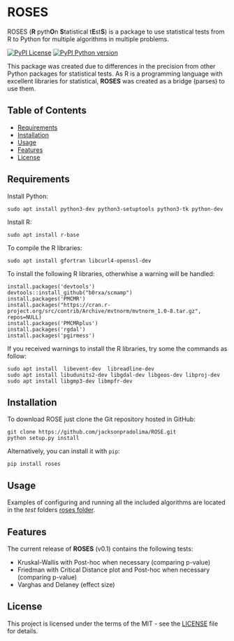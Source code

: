 # ROSES 
ROSES (**R** pyth**O**n **S**tatistical t**E**st**S**) is a package to use statistical tests from R to Python for multiple algorithms in multiple problems.

[![PyPI License](https://img.shields.io/pypi/l/jMetalPy.svg?style=flat-square)]()
[![PyPI Python version](https://img.shields.io/pypi/pyversions/jMetalPy.svg?style=flat-square)]()

This package was created due to differences in the precision from other Python packages for statistical tests. As R is a programming language with excellent libraries for statistical, **ROSES** was created as a bridge (parses) to use them.  

## Table of Contents
- [Requirements](#requirements)
- [Installation](#installation)
- [Usage](#usage)
- [Features](#features)
- [License](#license)

## Requirements

Install Python:

```console
sudo apt install python3-dev python3-setuptools python3-tk python-dev
```

Install R:
```console 
sudo apt install r-base
```

To compile the R libraries:
```console 
sudo apt install gfortran libcurl4-openssl-dev
```

To install the following R libraries, otherwhise a warning will be handled:
```console
install.packages('devtools')
devtools::install_github("b0rxa/scmamp")
install.packages('PMCMR')
install.packages("https://cran.r-project.org/src/contrib/Archive/mvtnorm/mvtnorm_1.0-8.tar.gz", repos=NULL)
install.packages('PMCMRplus')
install.packages('rgdal')
install.packages('pgirmess')
```

If you received warnings to install the R libraries, try some the commands as follow:

```console
sudo apt install  libevent-dev  libreadline-dev 
sudo apt install libudunits2-dev libgdal-dev libgeos-dev libproj-dev
sudo apt install libgmp3-dev libmpfr-dev
```

## Installation
To download ROSE just clone the Git repository hosted in GitHub:

```console
git clone https://github.com/jacksonpradolima/ROSE.git
python setup.py install
```

Alternatively, you can install it with `pip`:

```console
pip install roses
```

## Usage
Examples of configuring and running all the included algorithms are located in the *test* folders [roses folder](roses).

## Features
The current release of **ROSES** (v0.1) contains the following tests:

* Kruskal-Wallis with Post-hoc when necessary (comparing p-value)
* Friedman  with Critical Distance plot and Post-hoc when necessary (comparing p-value)
* Varghas and Delaney (effect size)

## License
This project is licensed under the terms of the MIT - see the [LICENSE](LICENSE) file for details.
